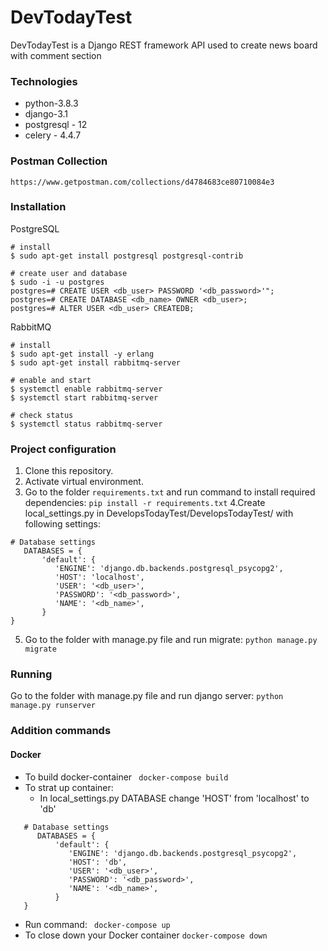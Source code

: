 # DevTodayTest
DevTodayTest is a Django REST framework API used to create news board with comment section

### Technologies
* python-3.8.3
* django-3.1
* postgresql - 12
* celery - 4.4.7

### Postman Collection
```https://www.getpostman.com/collections/d4784683ce80710084e3```

### Installation
PostgreSQL
```
# install
$ sudo apt-get install postgresql postgresql-contrib

# create user and database
$ sudo -i -u postgres
postgres=# CREATE USER <db_user> PASSWORD '<db_password>'";
postgres=# CREATE DATABASE <db_name> OWNER <db_user>;
postgres=# ALTER USER <db_user> CREATEDB;
```
RabbitMQ
```
# install
$ sudo apt-get install -y erlang
$ sudo apt-get install rabbitmq-server

# enable and start
$ systemctl enable rabbitmq-server
$ systemctl start rabbitmq-server

# check status
$ systemctl status rabbitmq-server
```

### Project configuration

   1. Clone this repository.
   2. Activate virtual environment.
   3. Go to the folder ```requirements.txt``` and run command to install required dependencies: 
   ```pip install -r requirements.txt```
   4.Create local_settings.py in DevelopsTodayTest/DevelopsTodayTest/ with following settings: 
   ```
   # Database settings
      DATABASES = {
          'default': {
             'ENGINE': 'django.db.backends.postgresql_psycopg2',
             'HOST': 'localhost',
             'USER': '<db_user>',
             'PASSWORD': '<db_password>',
             'NAME': '<db_name>',
          }
   }
   ```
   5. Go to the folder with manage.py file and run migrate: 
   ```python manage.py migrate```
   
### Running
Go to the folder with manage.py file and run django server:
```python manage.py runserver```

### Addition commands
#### Docker
* To build docker-container
``` docker-compose build```
* To strat up container:
   * In local_settings.py DATABASE change 'HOST' from 'localhost' to 'db' 
```
   # Database settings
      DATABASES = {
          'default': {
             'ENGINE': 'django.db.backends.postgresql_psycopg2',
             'HOST': 'db',
             'USER': '<db_user>',
             'PASSWORD': '<db_password>',
             'NAME': '<db_name>',
          }
   }
   ```
   * Run command:
``` docker-compose up```
* To close down your Docker container 
```docker-compose down```
